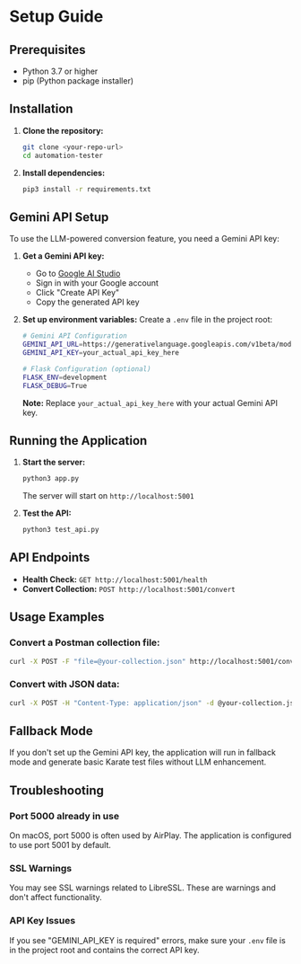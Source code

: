 # Setup Guide

## Prerequisites

- Python 3.7 or higher
- pip (Python package installer)

## Installation

1. **Clone the repository:**
   ```bash
   git clone <your-repo-url>
   cd automation-tester
   ```

2. **Install dependencies:**
   ```bash
   pip3 install -r requirements.txt
   ```

## Gemini API Setup

To use the LLM-powered conversion feature, you need a Gemini API key:

1. **Get a Gemini API key:**
   - Go to [Google AI Studio](https://makersuite.google.com/app/apikey)
   - Sign in with your Google account
   - Click "Create API Key"
   - Copy the generated API key

2. **Set up environment variables:**
   Create a `.env` file in the project root:
   ```bash
   # Gemini API Configuration
   GEMINI_API_URL=https://generativelanguage.googleapis.com/v1beta/models/gemini-2.0-flash:generateContent
   GEMINI_API_KEY=your_actual_api_key_here
   
   # Flask Configuration (optional)
   FLASK_ENV=development
   FLASK_DEBUG=True
   ```

   **Note:** Replace `your_actual_api_key_here` with your actual Gemini API key.

## Running the Application

1. **Start the server:**
   ```bash
   python3 app.py
   ```
   
   The server will start on `http://localhost:5001`

2. **Test the API:**
   ```bash
   python3 test_api.py
   ```

## API Endpoints

- **Health Check:** `GET http://localhost:5001/health`
- **Convert Collection:** `POST http://localhost:5001/convert`

## Usage Examples

### Convert a Postman collection file:
```bash
curl -X POST -F "file=@your-collection.json" http://localhost:5001/convert -o karate-suite.zip
```

### Convert with JSON data:
```bash
curl -X POST -H "Content-Type: application/json" -d @your-collection.json http://localhost:5001/convert -o karate-suite.zip
```

## Fallback Mode

If you don't set up the Gemini API key, the application will run in fallback mode and generate basic Karate test files without LLM enhancement.

## Troubleshooting

### Port 5000 already in use
On macOS, port 5000 is often used by AirPlay. The application is configured to use port 5001 by default.

### SSL Warnings
You may see SSL warnings related to LibreSSL. These are warnings and don't affect functionality.

### API Key Issues
If you see "GEMINI_API_KEY is required" errors, make sure your `.env` file is in the project root and contains the correct API key. 